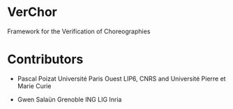 VerChor
=======

Framework for the Verification of Choreographies

Contributors
============

- Pascal Poizat
    Université Paris Ouest
    LIP6, CNRS and Université Pierre et Marie Curie

- Gwen Salaün
    Grenoble ING
    LIG
    Inria

